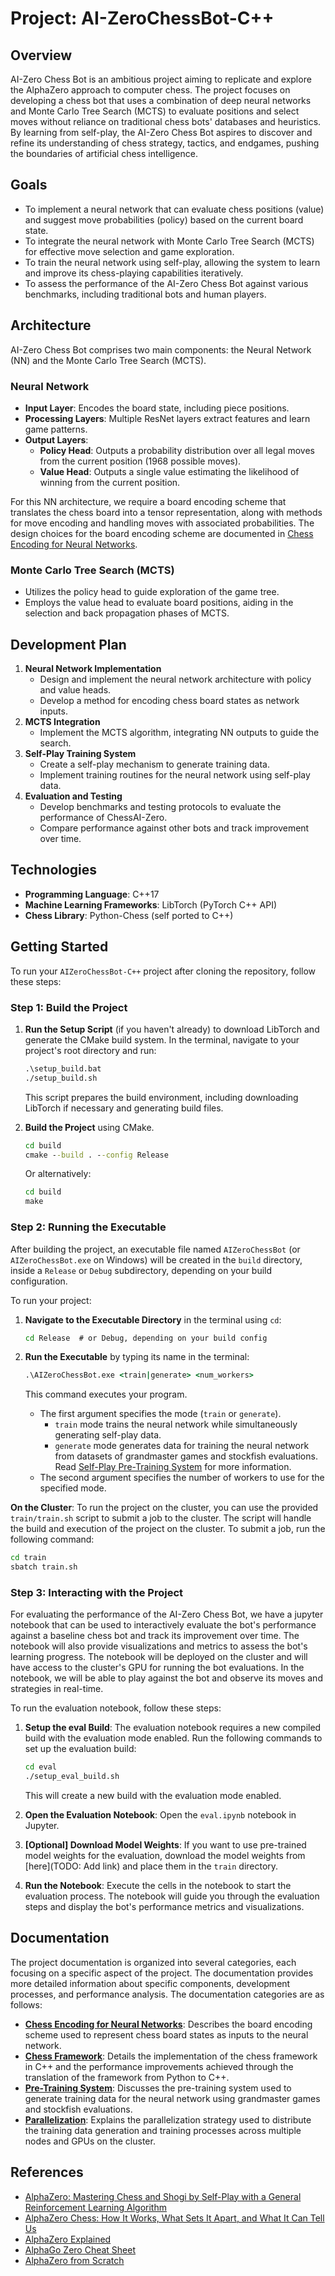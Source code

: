 # Project: AI-ZeroChessBot-C++

## Overview

AI-Zero Chess Bot is an ambitious project aiming to replicate and explore the AlphaZero approach to computer chess. The project focuses on developing a chess bot that uses a combination of deep neural networks and Monte Carlo Tree Search (MCTS) to evaluate positions and select moves without reliance on traditional chess bots' databases and heuristics. By learning from self-play, the AI-Zero Chess Bot aspires to discover and refine its understanding of chess strategy, tactics, and endgames, pushing the boundaries of artificial chess intelligence.

## Goals

- To implement a neural network that can evaluate chess positions (value) and suggest move probabilities (policy) based on the current board state.
- To integrate the neural network with Monte Carlo Tree Search (MCTS) for effective move selection and game exploration.
- To train the neural network using self-play, allowing the system to learn and improve its chess-playing capabilities iteratively.
- To assess the performance of the AI-Zero Chess Bot against various benchmarks, including traditional bots and human players.

## Architecture

AI-Zero Chess Bot comprises two main components: the Neural Network (NN) and the Monte Carlo Tree Search (MCTS).

### Neural Network

- **Input Layer**: Encodes the board state, including piece positions.
- **Processing Layers**: Multiple ResNet layers extract features and learn game patterns.
- **Output Layers**:
  - **Policy Head**: Outputs a probability distribution over all legal moves from the current position (1968 possible moves).
  - **Value Head**: Outputs a single value estimating the likelihood of winning from the current position.

For this NN architecture, we require a board encoding scheme that translates the chess board into a tensor representation, along with methods for move encoding and handling moves with associated probabilities. The design choices for the board encoding scheme are documented in [Chess Encoding for Neural Networks](/AIZeroChessBot-C++/documentation/encodings/README.md).

### Monte Carlo Tree Search (MCTS)

- Utilizes the policy head to guide exploration of the game tree.
- Employs the value head to evaluate board positions, aiding in the selection and back propagation phases of MCTS.

## Development Plan

1. **Neural Network Implementation**
   - Design and implement the neural network architecture with policy and value heads.
   - Develop a method for encoding chess board states as network inputs.
2. **MCTS Integration**
   - Implement the MCTS algorithm, integrating NN outputs to guide the search.
3. **Self-Play Training System**
   - Create a self-play mechanism to generate training data.
   - Implement training routines for the neural network using self-play data.
4. **Evaluation and Testing**
   - Develop benchmarks and testing protocols to evaluate the performance of ChessAI-Zero.
   - Compare performance against other bots and track improvement over time.

## Technologies

- **Programming Language**: C++17
- **Machine Learning Frameworks**: LibTorch (PyTorch C++ API)
- **Chess Library**: Python-Chess (self ported to C++)

## Getting Started

To run your `AIZeroChessBot-C++` project after cloning the repository, follow these steps:

### Step 1: Build the Project

1. **Run the Setup Script** (if you haven't already) to download LibTorch and generate the CMake build system. In the terminal, navigate to your project's root directory and run:

    ```cmd
    .\setup_build.bat
    ./setup_build.sh
    ```

   This script prepares the build environment, including downloading LibTorch if necessary and generating build files.

2. **Build the Project** using CMake.

    ```cmd
    cd build
    cmake --build . --config Release
    ```

    Or alternatively:

    ```cmd
    cd build
    make
    ```

### Step 2: Running the Executable

After building the project, an executable file named `AIZeroChessBot` (or `AIZeroChessBot.exe` on Windows) will be created in the `build` directory, inside a `Release` or `Debug` subdirectory, depending on your build configuration.

To run your project:

1. **Navigate to the Executable Directory** in the terminal using `cd`:

    ```cmd
    cd Release  # or Debug, depending on your build config
    ```

2. **Run the Executable** by typing its name in the terminal:

    ```cmd
    .\AIZeroChessBot.exe <train|generate> <num_workers>
    ```

   This command executes your program.

   - The first argument specifies the mode (`train` or `generate`).
     - `train` mode trains the neural network while simultaneously generating self-play data.
     - `generate` mode generates data for training the neural network from datasets of grandmaster games and stockfish evaluations. Read [Self-Play Pre-Training System](/AIZeroChessBot-C++/documentation/pretraining/README.md) for more information.
   - The second argument specifies the number of workers to use for the specified mode.

**On the Cluster**: To run the project on the cluster, you can use the provided `train/train.sh` script to submit a job to the cluster. The script will handle the build and execution of the project on the cluster. To submit a job, run the following command:

```bash
cd train
sbatch train.sh
```

### Step 3: Interacting with the Project

For evaluating the performance of the AI-Zero Chess Bot, we have a jupyter notebook that can be used to interactively evaluate the bot's performance against a baseline chess bot and track its improvement over time. The notebook will also provide visualizations and metrics to assess the bot's learning progress. The notebook will be deployed on the cluster and will have access to the cluster's GPU for running the bot evaluations. In the notebook, we will be able to play against the bot and observe its moves and strategies in real-time.

To run the evaluation notebook, follow these steps:

1. **Setup the eval Build**: The evaluation notebook requires a new compiled build with the evaluation mode enabled. Run the following commands to set up the evaluation build:

    ```bash
    cd eval
    ./setup_eval_build.sh
    ```

    This will create a new build with the evaluation mode enabled.
2. **Open the Evaluation Notebook**: Open the `eval.ipynb` notebook in Jupyter.
3. **[Optional] Download Model Weights**: If you want to use pre-trained model weights for the evaluation, download the model weights from [here](TODO: Add link) and place them in the `train` directory.
4. **Run the Notebook**: Execute the cells in the notebook to start the evaluation process. The notebook will guide you through the evaluation steps and display the bot's performance metrics and visualizations.

## Documentation

The project documentation is organized into several categories, each focusing on a specific aspect of the project. The documentation provides more detailed information about specific components, development processes, and performance analysis. The documentation categories are as follows:

- **[Chess Encoding for Neural Networks](/AIZeroChessBot-C++/documentation/encodings/README.md)**: Describes the board encoding scheme used to represent chess board states as inputs to the neural network.
- **[Chess Framework](/AIZeroChessBot-C++/documentation/chess/README.md)**: Details the implementation of the chess framework in C++ and the performance improvements achieved through the translation of the framework from Python to C++.
- **[Pre-Training System](/AIZeroChessBot-C++/documentation/pretraining/README.md)**: Discusses the pre-training system used to generate training data for the neural network using grandmaster games and stockfish evaluations.
- **[Parallelization](/AIZeroChessBot-C++/documentation/parallelization/README.md)**: Explains the parallelization strategy used to distribute the training data generation and training processes across multiple nodes and GPUs on the cluster.

## References

- [AlphaZero: Mastering Chess and Shogi by Self-Play with a General Reinforcement Learning Algorithm](https://arxiv.org/abs/1712.01815.pdf)
- [AlphaZero Chess: How It Works, What Sets It Apart, and What It Can Tell Us](https://towardsdatascience.com/alphazero-chess-how-it-works-what-sets-it-apart-and-what-it-can-tell-us-4ab3d2d08867)
- [AlphaZero Explained](https://nikcheerla.github.io/deeplearningschool/2018/01/01/AlphaZero-Explained/)
- [AlphaGo Zero Cheat Sheet](https://medium.com/applied-data-science/alphago-zero-explained-in-one-diagram-365f5abf67e0)
- [AlphaZero from Scratch](https://www.youtube.com/watch?v=wuSQpLinRB4&ab_channel=freeCodeCamp.org)
